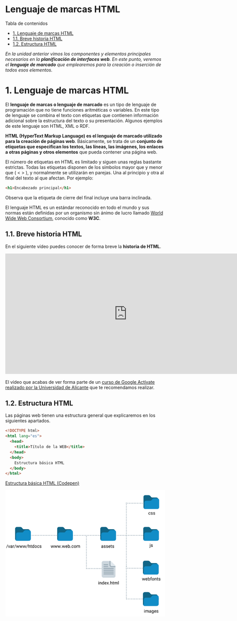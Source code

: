 Lenguaje de marcas HTML
=======================

Tabla de contenidos

-   [1\. Lenguaje de marcas HTML](#1-Lenguaje-de-marcas-HTML)
-   [1.1. Breve historia HTML](#11-Breve-historia-HTML)
-   [1.2. Estructura HTML](#12-Estructura-HTML)


*En la unidad anterior vimos los componentes y elementos principales necesarios en la **planificación de interfaces web**. En este punto, veremos el **lenguaje de marcado** que emplearemos para la creación o inserción de todos esos elementos.*

# 1\. Lenguaje de marcas HTML

El **lenguaje de marcas o lenguaje de marcado** es un tipo de lenguaje de programación que no tiene funciones aritméticas o variables. En este tipo de lenguaje se combina el texto con etiquetas que contienen información adicional sobre la estructura del texto o su presentación. Algunos ejemplos de este lenguaje son HTML, XML o RDF.

**HTML (HyperText Markup Language) es el lenguaje de marcado utilizado para la creación de páginas web**. Básicamente, se trata de un **conjunto de etiquetas que especifican los textos, las líneas, las imágenes, los enlaces a otras páginas y otros elementos** que pueda contener una página web.

El número de etiquetas en HTML es limitado y siguen unas reglas bastante estrictas. Todas las etiquetas disponen de los símbolos mayor que y menor que ( < > ), y normalmente se utilizarán en parejas. Una al principio y otra al final del texto al que afectan. Por ejemplo:

```html
<h1>Encabezado principal</h1>
```

Observa que la etiqueta de cierre del final incluye una barra inclinada.

El lenguaje HTML es un estándar reconocido en todo el mundo y sus normas están definidas por un organismo sin ánimo de lucro llamado [World Wide Web Consortium](https://www.w3.org/), conocido como **W3C**. 

## 1.1. Breve historia HTML

En el siguiente vídeo puedes conocer de forma breve la **historia de HTML**.

<iframe width="768" height="380" src="https://www.youtube.com/embed/EEttUcYhv30" frameborder="0" allow="accelerometer; autoplay; encrypted-media; gyroscope; picture-in-picture" allowfullscreen></iframe>

El vídeo que acabas de ver forma parte de un [curso de Google Actívate realizado por la Universidad de Alicante](https://learndigital.withgoogle.com/activate/course/web-development-I) que te recomendamos realizar.

## 1.2. Estructura HTML

Las páginas web tienen una estructura general que explicaremos en los siguientes apartados.

```html
<!DOCTYPE html>
<html lang="es">  
  <head>    
    <title>Título de la WEB</title>       
  </head>  
  <body>    
    Estructura básica HTML
  </body>  
</html>
```
[Estructura básica HTML (Codepen)](https://codepen.io/sergio-rey-personal/pen/xxZVBRv)


![Organización de carpetas en el desarrollo web](img/estructura-de-carpetas-desarrollo-web.png)


